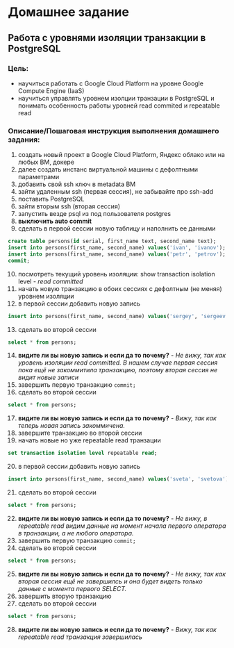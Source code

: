 # Домашнее задание
## Работа с уровнями изоляции транзакции в PostgreSQL

### Цель:
- научиться работать с Google Cloud Platform на уровне Google Compute Engine (IaaS)
- научиться управлять уровнем изолции транзации в PostgreSQL и понимать особенность работы уровней read commited и repeatable read

### Описание/Пошаговая инструкция выполнения домашнего задания:
1) создать новый проект в Google Cloud Platform, Яндекс облако или на любых ВМ, докере
2) далее создать инстанс виртуальной машины с дефолтными параметрами
3) добавить свой ssh ключ в metadata ВМ
4) зайти удаленным ssh (первая сессия), не забывайте про ssh-add
5) поставить PostgreSQL
6) зайти вторым ssh (вторая сессия)
7) запустить везде psql из под пользователя postgres
8) **выключить auto commit**
9) сделать в первой сессии новую таблицу и наполнить ее данными
```sql
create table persons(id serial, first_name text, second_name text);
insert into persons(first_name, second_name) values('ivan', 'ivanov');
insert into persons(first_name, second_name) values('petr', 'petrov');
commit;
```
10) посмотреть текущий уровень изоляции: show transaction isolation level - _read committed_
11) начать новую транзакцию в обоих сессиях с дефолтным (не меняя) уровнем изоляции
12) в первой сессии добавить новую запись
```sql
insert into persons(first_name, second_name) values('sergey', 'sergeev');
```
13) сделать во второй сессии
```sql
select * from persons;
```
14) **видите ли вы новую запись и если да то почему?** - _Не вижу, так как уровень изоляции read committed. В нашем случае первая сессия пока ещё не закоммитила транзакцию, поэтому вторая сессия не видит новые записи_
15) завершить первую транзакцию ```commit;```
16) сделать во второй сессии
```sql
select * from persons;
```
17) **видите ли вы новую запись и если да то почему?** - _Вижу, так как теперь новая запись закоммичена._
18) завершите транзакцию во второй сессии
19) начать новые но уже repeatable read транзации
```sql
set transaction isolation level repeatable read;
```
20) в первой сессии добавить новую запись
```sql
insert into persons(first_name, second_name) values('sveta', 'svetova');
```
21) сделать во второй сессии
```sql
select * from persons;
```
22) **видите ли вы новую запись и если да то почему?** - _Не вижу, в repeatable read видим данные на момент начала первого оператора в транзакции, а не любого оператора._
23) завершить первую транзакцию ```commit;```
24) сделать во второй сессии
```sql
select * from persons;
```
25) **видите ли вы новую запись и если да то почему?** - _Не вижу, так как вторая сессия ещё не завершилсь и она будет видеть только данные с момента первого SELECT._
26) завершить вторую транзакцию
27) сделать во второй сессии
```sql
select * from persons;
```
28) **видите ли вы новую запись и если да то почему?** - _Вижу, так как repeatable read транзакция завершилась_